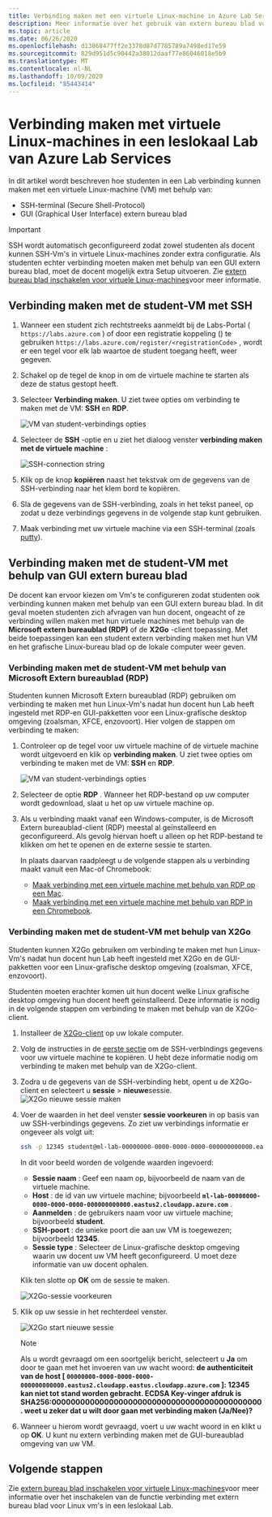 ```yaml
---
title: Verbinding maken met een virtuele Linux-machine in Azure Lab Services | Microsoft Docs
description: Meer informatie over het gebruik van extern bureau blad voor virtuele Linux-machines in een lab in Azure Lab Services.
ms.topic: article
ms.date: 06/26/2020
ms.openlocfilehash: d13868477ff2e3378d87d7785789a7498ed17e59
ms.sourcegitcommit: 829d951d5c90442a38012daaf77e86046018e5b9
ms.translationtype: MT
ms.contentlocale: nl-NL
ms.lasthandoff: 10/09/2020
ms.locfileid: "85443414"
---
```

# <a name="connect-to-linux-virtual-machines-in-a-classroom-lab-of-azure-lab-services"></a>Verbinding maken met virtuele Linux-machines in een leslokaal Lab van Azure Lab Services
In dit artikel wordt beschreven hoe studenten in een Lab verbinding kunnen maken met een virtuele Linux-machine (VM) met behulp van:
- SSH-terminal (Secure Shell-Protocol)
- GUI (Graphical User Interface) extern bureau blad

> [!IMPORTANT] 
> SSH wordt automatisch geconfigureerd zodat zowel studenten als docent kunnen SSH-Vm's in virtuele Linux-machines zonder extra configuratie. Als studenten echter verbinding moeten maken met behulp van een GUI extern bureau blad, moet de docent mogelijk extra Setup uitvoeren.  Zie [extern bureau blad inschakelen voor virtuele Linux-machines](how-to-enable-remote-desktop-linux.md)voor meer informatie.

## <a name="connect-to-the-student-vm-using-ssh"></a>Verbinding maken met de student-VM met SSH

1. Wanneer een student zich rechtstreeks aanmeldt bij de Labs-Portal ( `https://labs.azure.com` ) of door een registratie koppeling () te gebruiken `https://labs.azure.com/register/<registrationCode>` , wordt er een tegel voor elk lab waartoe de student toegang heeft, weer gegeven. 
   
1. Schakel op de tegel de knop in om de virtuele machine te starten als deze de status gestopt heeft. 

2. Selecteer **Verbinding maken**. U ziet twee opties om verbinding te maken met de VM: **SSH** en **RDP**.

    ![VM van student-verbindings opties](./media/how-to-enable-remote-desktop-linux/student-vm-connect-options.png)

3. Selecteer de **SSH** -optie en u ziet het dialoog venster **verbinding maken met de virtuele machine** :  

    ![SSH-connection string](./media/how-to-enable-remote-desktop-linux/ssh-connection-string.png)

4. Klik op de knop **kopiëren** naast het tekstvak om de gegevens van de SSH-verbinding naar het klem bord te kopiëren. 

5. Sla de gegevens van de SSH-verbinding, zoals in het tekst paneel, op zodat u deze verbindings gegevens in de volgende stap kunt gebruiken.

6. Maak verbinding met uw virtuele machine via een SSH-terminal (zoals [putty](https://www.putty.org/)).

## <a name="connect-to-the-student-vm-using-gui-remote-desktop"></a>Verbinding maken met de student-VM met behulp van GUI extern bureau blad
De docent kan ervoor kiezen om Vm's te configureren zodat studenten ook verbinding kunnen maken met behulp van een GUI extern bureau blad.  In dit geval moeten studenten zich afvragen van hun docent, ongeacht of ze verbinding willen maken met hun virtuele machines met behulp van de **Microsoft extern bureaublad (RDP)** of de **X2Go** -client toepassing.  Met beide toepassingen kan een student extern verbinding maken met hun VM en het grafische Linux-bureau blad op de lokale computer weer geven.

### <a name="connect-to-the-student-vm-using-microsoft-remote-desktop-rdp"></a>Verbinding maken met de student-VM met behulp van Microsoft Extern bureaublad (RDP)
Studenten kunnen Microsoft Extern bureaublad (RDP) gebruiken om verbinding te maken met hun Linux-Vm's nadat hun docent hun Lab heeft ingesteld met RDP-en GUI-pakketten voor een Linux-grafische desktop omgeving (zoalsman, XFCE, enzovoort). Hier volgen de stappen om verbinding te maken: 

1. Controleer op de tegel voor uw virtuele machine of de virtuele machine wordt uitgevoerd en klik op **verbinding maken**. U ziet twee opties om verbinding te maken met de VM: **SSH** en **RDP**.

    ![VM van student-verbindings opties](./media/how-to-enable-remote-desktop-linux/student-vm-connect-options.png)
2. Selecteer de optie **RDP** .  Wanneer het RDP-bestand op uw computer wordt gedownload, slaat u het op uw virtuele machine op.

3. Als u verbinding maakt vanaf een Windows-computer, is de Microsoft Extern bureaublad-client (RDP) meestal al geïnstalleerd en geconfigureerd.  Als gevolg hiervan hoeft u alleen op het RDP-bestand te klikken om het te openen en de externe sessie te starten.

    In plaats daarvan raadpleegt u de volgende stappen als u verbinding maakt vanuit een Mac-of Chromebook:
   - [Maak verbinding met een virtuele machine met behulp van RDP op een Mac](connect-virtual-machine-mac-remote-desktop.md).
   - [Maak verbinding met een virtuele machine met behulp van RDP in een Chromebook](connect-virtual-machine-chromebook-remote-desktop.md).  

### <a name="connect-to-the-student-vm-using-x2go"></a>Verbinding maken met de student-VM met behulp van X2Go
Studenten kunnen X2Go gebruiken om verbinding te maken met hun Linux-Vm's nadat hun docent hun Lab heeft ingesteld met X2Go en de GUI-pakketten voor een Linux-grafische desktop omgeving (zoalsman, XFCE, enzovoort).

Studenten moeten erachter komen uit hun docent welke Linux grafische desktop omgeving hun docent heeft geïnstalleerd.  Deze informatie is nodig in de volgende stappen om verbinding te maken met behulp van de X2Go-client.

1. Installeer de [X2Go-client](https://wiki.x2go.org/doku.php/doc:installation:x2goclient) op uw lokale computer.

1. Volg de instructies in de [eerste sectie](how-to-use-remote-desktop-linux-student.md#connect-to-the-student-vm-using-ssh) om de SSH-verbindings gegevens voor uw virtuele machine te kopiëren.  U hebt deze informatie nodig om verbinding te maken met behulp van de X2Go-client.

1. Zodra u de gegevens van de SSH-verbinding hebt, opent u de X2Go-client en selecteert u **sessie**  >  **nieuwe**sessie.
   ![X2Go nieuwe sessie maken](./media/how-to-use-classroom-lab/x2go-new-session.png)

1. Voer de waarden in het deel venster **sessie voorkeuren** in op basis van uw SSH-verbindings gegevens.  Zo ziet uw verbindings informatie er ongeveer als volgt uit:

    ```bash
    ssh -p 12345 student@ml-lab-00000000-0000-0000-0000-000000000000.eastus2.cloudapp.azure.com
    ```

    In dit voor beeld worden de volgende waarden ingevoerd:

   - **Sessie naam** : Geef een naam op, bijvoorbeeld de naam van de virtuele machine.
   - **Host** : de id van uw virtuele machine; bijvoorbeeld **`ml-lab-00000000-0000-0000-0000-000000000000.eastus2.cloudapp.azure.com`** .
   - **Aanmelden** : de gebruikers naam voor uw virtuele machine; bijvoorbeeld **student**.
   - **SSH-poort** : de unieke poort die aan uw VM is toegewezen; bijvoorbeeld **12345**.
   - **Sessie type** : Selecteer de Linux-grafische desktop omgeving waarin uw docent uw VM heeft geconfigureerd.  U moet deze informatie van uw docent ophalen.

    Klik ten slotte op **OK** om de sessie te maken.

    ![X2Go-sessie voorkeuren](./media/how-to-use-classroom-lab/x2go-session-preferences.png)

1.  Klik op uw sessie in het rechterdeel venster.

    ![X2Go start nieuwe sessie](./media/how-to-use-classroom-lab/x2go-start-session.png)

    > [!NOTE] 
    > Als u wordt gevraagd om een soortgelijk bericht, selecteert u **Ja** om door te gaan met het invoeren van uw wacht woord: **de authenticiteit van de host [ `00000000-0000-0000-0000-000000000000.eastus2.cloudapp.eastus.cloudapp.azure.com` ]: 12345 kan niet tot stand worden gebracht.  ECDSA Key-vinger afdruk is SHA256:00000000000000000000000000000000000000000000. weet u zeker dat u wilt door gaan met verbinding maken (Ja/Nee)?**

2. Wanneer u hierom wordt gevraagd, voert u uw wacht woord in en klikt u op **OK**.  U kunt nu extern verbinding maken met de GUI-bureaublad omgeving van uw VM.

## <a name="next-steps"></a>Volgende stappen
Zie [extern bureau blad inschakelen voor virtuele Linux-machines](how-to-enable-remote-desktop-linux.md)voor meer informatie over het inschakelen van de functie verbinding met extern bureau blad voor Linux vm's in een leslokaal Lab. 


